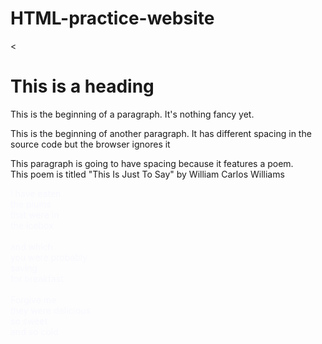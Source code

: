 # HTML-practice-website
<!DOCTYPE html>
<html>
  <head>
   <
  </head>
  <body>
    <h1> This is a heading </h1>
    <p> This is the beginning of a paragraph. It's nothing fancy yet. </p>
    <p> This is the beginning of another paragraph. 
      It has different   spacing   in  the 
      source code 
      but the browser    ignores it </p>
    <p> This paragraph is going to have spacing because it features a poem. <br> This poem is titled "This Is Just To Say" by William Carlos Williams </p>
    <p></p>
    <p style="color: GhostWhite;" p style="background-color:BlueViolet;">I have eaten <br> the plums <br> that were in <br> the icebox <br> <br> and which <br> you were probably <br> saving <br> for breakfast <br> <br> Forgive me <br> they were delicious <br> so sweet <br> and so cold </p>
    
  </body>
  </html>
  
    
